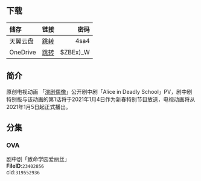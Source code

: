 ## 下载

储存 | 链接 | 密码
:----------- | :-----------: | -----------:
 天翼云盘 | [跳转](https://cloud.189.cn/t/3EZbQfAZZZ73) | 4sa4 
 OneDrive | [跳转](https://xrzcloud-my.sharepoint.com/:f:/g/personal/xrz_xrzyun_ml/EpMRj0pMkZJDmkJZOZ3C0L0BK24vynSHNQX6wfeLmWU0pg?e=zV6qNX) | $ZBEx)_W 

## 简介
原创电视动画 「[演剧偶像](https://www.bilibili.com/bangumi/media/md28231932)」公开剧中剧「Alice in Deadly School」PV，剧中剧特别版与该动画的第1话将于2021年1月4日作为新春特别节目放送，电视动画将从2021年1月5日起正式播出。  
## 分集
### OVA
剧中剧「致命学园爱丽丝」  
**FileID**:`23402856`  
cid:`319552936`  